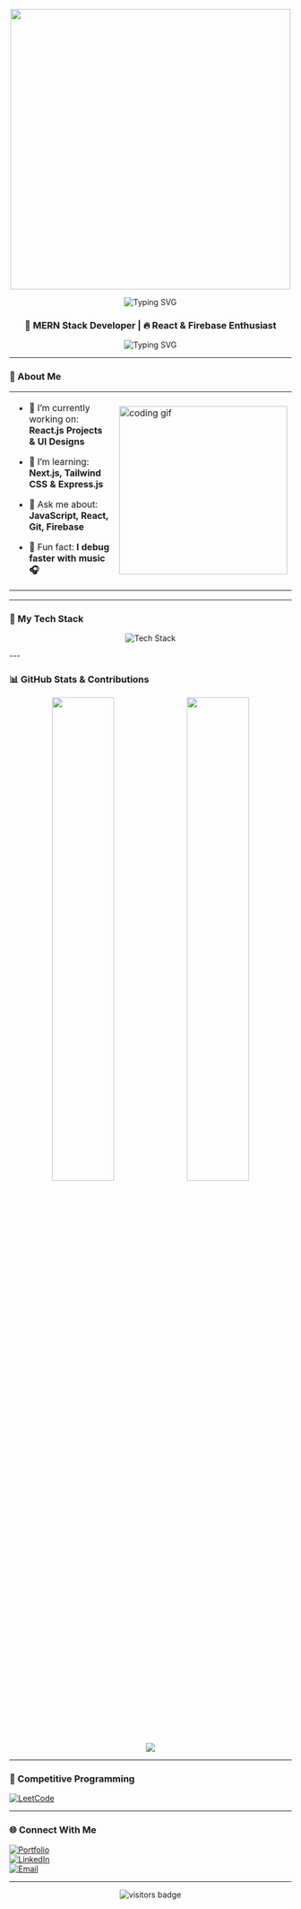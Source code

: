 <!-- GitHub Profile README for @mdbasimali -->

<!-- 🌟 Custom Banner -->
<p align="center">
 <img src="https://user-images.githubusercontent.com/74038190/225813708-98b745f2-7d22-48cf-9150-083f1b00d6c9.gif" width="500">
</p>


<!-- 🖋 Typing Animation -->
<p align="center">
  <img src="https://readme-typing-svg.herokuapp.com?font=JetBrains+Mono&weight=700&size=24&pause=1000&center=true&vCenter=true&width=600&lines=Hi+I'm+Basim+Ali;MERN+Stack+Developer;React+|+Tailwind+Lover;Open+Source+Contributor;Let’s+Code+Awesome!+" alt="Typing SVG" />
</p>

<h3 align="center">🚀 MERN Stack Developer | 🔥 React & Firebase Enthusiast</h3>

<p align="center">
  <img src="https://readme-typing-svg.demolab.com?font=Fira+Code&pause=1000&center=true&vCenter=true&width=435&lines=Love+to+Build+Web+Apps;Open+Source+Contributor;Coding+%3D+Freedom" alt="Typing SVG" />
</p>

---

### 🧠 About Me

<table>
  <tr>
    <td>

- 🔭 I’m currently working on: **React.js Projects & UI Designs**  
- 🌱 I’m learning: **Next.js, Tailwind CSS & Express.js**  
- 💬 Ask me about: **JavaScript, React, Git, Firebase**  
- 🧩 Fun fact: **I debug faster with music 🎧**

    </td>
    <td>
      <img src="https://media.giphy.com/media/qgQUggAC3Pfv687qPC/giphy.gif" width="300" alt="coding gif">
    </td>
  </tr>
</table>

---

### 🚀 My Tech Stack

<p align="center">
  <img src="https://skillicons.dev/icons?i=html,css,js,react,nextjs,nodejs,express,mongodb,firebase,tailwind,git,github,vscode,figma&perline=15&theme=dark" alt="Tech Stack" />
</p>
---

### 📊 GitHub Stats & Contributions

<div align="center">
  <img src="https://github-readme-stats.vercel.app/api?username=mdbasimali&show_icons=true&theme=radical" width="47%" />
  <img src="https://github-readme-stats.vercel.app/api/top-langs/?username=mdbasimali&layout=compact&theme=radical" width="47%" />
</div>

<br/>

<p align="center">
  <img src="https://github-readme-activity-graph.vercel.app/graph?username=mdbasimali&theme=dracula&area=true" />
</p>

---

### 🧠 Competitive Programming

[![LeetCode](https://img.shields.io/badge/-LeetCode-FFA116?style=flat-square&logo=leetcode&logoColor=white)](https://leetcode.com/your_leetcode_username)

---

### 🌐 Connect With Me

[![Portfolio](https://img.shields.io/badge/-Portfolio-000?style=flat-square)](https://yourwebsite.com)  
[![LinkedIn](https://img.shields.io/badge/-LinkedIn-0077B5?style=flat-square&logo=linkedin&logoColor=white)](https://linkedin.com/in/yourlinkedin)  
[![Email](https://img.shields.io/badge/-Email-D14836?style=flat-square&logo=gmail&logoColor=white)](mailto:youremail@example.com)

---

<p align="center">
  <img src="https://visitor-badge.glitch.me/badge?page_id=mdbasimali" alt="visitors badge" />
</p>
